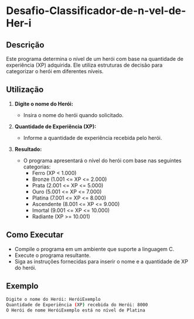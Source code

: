 # Desafio-Classificador-de-n-vel-de-Her-i

## Descrição
Este programa determina o nível de um herói com base na quantidade de experiência (XP) adquirida. Ele utiliza estruturas de decisão para categorizar o herói em diferentes níveis.

## Utilização

1. **Digite o nome do Herói:**
   - Insira o nome do herói quando solicitado.

2. **Quantidade de Experiência (XP):**
   - Informe a quantidade de experiência recebida pelo herói.

3. **Resultado:**
   - O programa apresentará o nível do herói com base nas seguintes categorias:
     - Ferro (XP < 1.000)
     - Bronze (1.001 <= XP <= 2.000)
     - Prata (2.001 <= XP <= 5.000)
     - Ouro (5.001 <= XP <= 7.000)
     - Platina (7.001 <= XP <= 8.000)
     - Ascendente (8.001 <= XP <= 9.000)
     - Imortal (9.001 <= XP <= 10.000)
     - Radiante (XP >= 10.001)

## Como Executar

- Compile o programa em um ambiente que suporte a linguagem C.
- Execute o programa resultante.
- Siga as instruções fornecidas para inserir o nome e a quantidade de XP do herói.

## Exemplo

```bash
Digite o nome do Herói: HeróiExemplo
Quantidade de Experiência (XP) recebida do Herói: 8000
O Herói de nome HeróiExemplo está no nível de Platina
